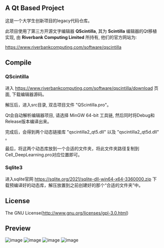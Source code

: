 ## A Qt Based Project
这是一个大学生创新项目的legacy代码仓库。

此项目使用了第三方开源文字编辑器 **QScintilla**, 其为 **Scintilla** 编辑器的Qt移植实现, 由 **Riverbank Computing Limited** 所持有, 他们的官方网站为:

<https://www.riverbankcomputing.com/software/qscintilla>

## Compile

### QScintilla

进入 <https://www.riverbankcomputing.com/software/qscintilla/download> 页面, 下载编辑器源码。

解压后，进入src目录, 双击项目文件 "QScintilla.pro"。

Qt会自动解析编辑器项目, 请选择 MinGW 64-bit 工具链, 然后同时将Debug和Release版本编译出来。

完成后，会得到两个动态链接库 "qscintilla2_qt5.dll" 以及 "qscintilla2_qt5d.dll" 。

最后，将这两个动态库放到一个合适的文件夹，将此文件夹路径复制到Cell_DeepLearning.pro对应位置即可。

### Sqlite3

进入sqlite官网 <https://sqlite.org/2021/sqlite-dll-win64-x64-3360000.zip> 下载预编译好的动态库，解压放置到之前创建好的那个“合适的文件夹”中。

## License

The GNU License(<http://www.gnu.org/licenses/gpl-3.0.html>)

## Preview
![image](https://github.com/Fijiisland/Cell_DeepLearning/blob/master/AppPreview/1.PNG)
![image](https://github.com/Fijiisland/Cell_DeepLearning/blob/master/AppPreview/2.PNG)
![image](https://github.com/Fijiisland/Cell_DeepLearning/blob/master/AppPreview/3.PNG)
![image](https://github.com/Fijiisland/Cell_DeepLearning/blob/master/AppPreview/4.png)
